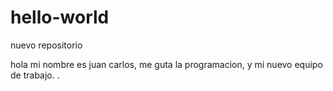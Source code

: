 # hello-world
nuevo repositorio

hola 
mi nombre es juan carlos, me guta la programacion, y mi nuevo equipo de trabajo.
.
